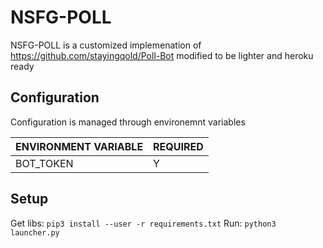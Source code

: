 # NSFG-POLL

NSFG-POLL is a customized implemenation of https://github.com/stayingqold/Poll-Bot modified to be lighter and heroku ready

## Configuration

Configuration is managed through environemnt variables

ENVIRONMENT VARIABLE | REQUIRED
------------- | -------------
BOT_TOKEN | Y

## Setup

Get libs: `pip3 install --user -r requirements.txt`
Run: `python3 launcher.py`
